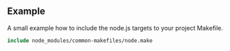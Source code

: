 ## Example

A small example how to include the node.js targets to your project Makefile.

```Makefile
include node_modules/common-makefiles/node.make
````
